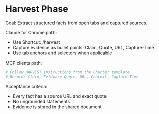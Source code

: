 # Harvest Phase

Goal: Extract structured facts from open tabs and captured sources.

Claude for Chrome path:
- Use Shortcut: /harvest
- Capture evidence as bullet points: Claim, Quote, URL, Capture-Time
- Use tab anchors and selectors when applicable

MCP clients path:
```bash
# Follow HARVEST instructions from the Charter template
# Record: Claim, Evidence Quote, URL, Context, Capture-Time
```

Acceptance criteria:
- Every fact has a source URL and exact quote
- No ungrounded statements
- Evidence is stored in the shared document
